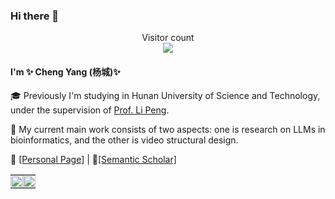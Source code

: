### Hi there 👋 

<p align="center"> 
  Visitor count<br>
  <img src="https://profile-counter.glitch.me/ychuest/count.svg" />
</p>

#### I'm ✨ Cheng Yang (杨城)✨ 

<!-- 🌱 I’m currently learning at [NUS LV lab](http://www.lv-nus.org), under the supervision of [Prof. Xinchao Wang](https://sites.google.com/site/sitexinchaowang/) -->

🎓 Previously I'm studying in Hunan University of Science and Technology, under the supervision of [Prof. Li Peng](https://faculty.hnust.edu.cn/pubtphp/jsjkxygcxy/1050047/chinese/).

🤔 My current main work consists of two aspects: one is research on LLMs in bioinformatics, and the other is video structural design.

🎃 [[Personal Page]](https://ychuest.github.io/) \|
💬[[Semantic Scholar]](https://www.semanticscholar.org/author/Cheng-Yang/2289597409)

<!-- <table width="100%">
  <tr>
    <td valign="middle" style="width: 45%;">
      <picture>
        <source 
          srcset="https://github-readme-stats.vercel.app/api?username=ychuest&show_icons=True&theme=transparent"
          media="(prefers-color-scheme: dark)" />
        <source
          srcset="https://github-readme-stats.vercel.app/api?username=ychuest&show_icons=true&theme=transparent"
          media="(prefers-color-scheme: light), (prefers-color-scheme: no-preference)" />
        <img 
          src="https://github-readme-stats.vercel.app/api?username=ychuest&show_icons=true&theme=transparent" 
          style="width: 100%; height: auto; display: block;" />
      </picture>
    </td>
    <td valign="middle" style="width: 55%;">
      <img 
        src="https://github-profile-trophy.vercel.app/?username=ychuest&no-frame=true&no-bg=false&margin-w=4&row=2&column=3&rank=S,AAA,AA,A,B" 
        style="width: 100%; height: auto; display: block;" />
    </td>
  </tr>
</table>
<br /> -->

<table width="100%">
  <tr>
    <td style="width: 50%; padding: 0;">
      <div style="width: 100%; height: 100%; display: flex; align-items: center; justify-content: center;">
        <picture>
          <source 
            srcset="https://github-readme-stats.vercel.app/api?username=ychuest&show_icons=True&theme=transparent"
            media="(prefers-color-scheme: dark)" />
          <source
            srcset="https://github-readme-stats.vercel.app/api?username=ychuest&show_icons=true&theme=transparent"
            media="(prefers-color-scheme: light), (prefers-color-scheme: no-preference)" />
          <img 
            src="https://github-readme-stats.vercel.app/api?username=ychuest&show_icons=true&theme=transparent" 
            style="width: 100%; height: 100%; object-fit: cover;" />
        </picture>
      </div>
    </td>
    <td style="width: 50%; padding: 0;">
      <img 
        src="https://github-profile-trophy.vercel.app/?username=ychuest&no-frame=true&no-bg=false&margin-w=4&row=2&column=3&rank=S,AAA,AA,A,B" 
        style="width: 100%; height: auto; display: block;" />
    </td>
  </tr>
</table>
<br />
